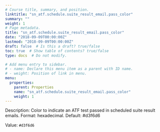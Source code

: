 ```yaml
---
# Course title, summary, and position.
linktitle: "sn_atf.schedule.suite_result_email.pass_color"
summary: ""
weight: 1
# Page metadata.
title: "sn_atf.schedule.suite_result_email.pass_color"
date: "2018-09-09T00:00:00Z"
lastmod: "2018-09-09T00:00:00Z"
draft: false  # Is this a draft? true/false
toc: true  # Show table of contents? true/false
type: docs  # Do not modify.

# Add menu entry to sidebar.
# - name: Declare this menu item as a parent with ID name.
# - weight: Position of link in menu.
menu:
  properties:
    parent: Properties
    name: "sn_atf.schedule.suite_result_email.pass_color"
    weight: 1
---
```


Description: Color to indicate an ATF test passed in scheduled suite result emails. Format: hexadecimal. Default: #d3f6d6


Value: `#d3f6d6`